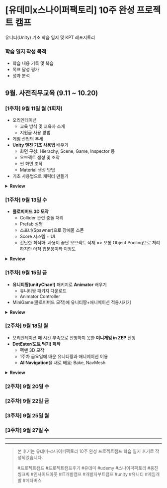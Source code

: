 # [유데미x스나이퍼팩토리] 10주 완성 프로젝트 캠프
유니티(Unity) 기초 학습 일지 및 KPT 레포지토리

### 학습 일지 작성 목적
- 학습 내용 기록 및 복습
- 목표 달성 평가
- 성과 분석
  

## 9월. 사전직무교육 (9.11 ~ 10.20)
### [1주차] 9월 11일 월 (1회차)
- 오리엔테이션
  - 교육 방식 및 교육자 소개
  - 지원금 사용 방법
- 게임 산업의 추세 
- **Unity 엔진 기초 사용법** 배우기
  - 화면 구성: Hierachy, Scene, Game, Inspector 등
  - 오브젝트 생성 및 조작
  - 씬 화면 조작
  - Material 생성 방법
- 기초 사용법으로 캐릭터 만들기

<details>
  <summary> <b>Review</b> </summary>
  
> 딜리셔스 게임즈 사장님 발표 너무 잘하신다. 귀에 쏙쏙 들어옴. 중간중간 유머가 취향저격<br/>
> 오리엔테이션은 조금 길게 느껴졌다. PPT 자료가 공유된게 있으니 내용 중요도에 따라 강약 조절해주셨으면 좋았을 것 같다고 아쉬웠다<br/>
> 반면 PPT 등 자료공유나 문의 등 피드백이 엄청 빨라서 좋았다<br/>
> 네트워크 이슈가 있었다. 온라인 송출용 노트북을 랜선으로 연결했으면 온라인 수강생들이 덜 불편했을텐데 싶었다<br/>
> 홍대는 역시 맛집이 많다(돈가스)<br/>
> 팀원들이 너무 좋다. 지금은 임시 팀이지만 마지막 프로젝트 때 같은 팀하면 좋겠다<br/>

</details>


### [1주차] 9월 13일 수
- **플로피버드 3D 모작**
  - Collider 관련 충돌 처리
  - Prefab 설명
  - 스포너(Spawner)으로 장애물 스폰
  - Score 시스템 + UI
  - 간단한 최적화: 사용이 끝난 오브젝트 삭제 => 보통 Object Pooling으로 처리하지만 아직 입문용이라 이정도

<details>
  <summary> <b>Review</b> </summary>
  
  > 딜리셔스 게임즈 프로그래머께서 강의하셨는데 PPT에 밈 사용이나 중간중간 유머가 취향저격. 딜리셔스 게임즈는 재밌는 분들이 많은듯<br/>
  > PPT자료 속 유니티 버전과 수강생들의 유니티 버전 차이로 중간에 딜레이 발생<br/>
  > 강의 전 자료 검토의 중요성을 다시 깨닫 ~~(수학학원 강사 알바의 추억)~~<br/>

</details>

### [1주차] 9월 15일 금
- **유니티짱(unityChan!)** 패키지로 **Animator** 배우기
  - 유니티짱 패키지 다운로드
  - Animator Controller
- MiniGame(플로피버드 모작)에 유니티짱+애니메이션 적용시키기

<details>
  <summary> <b>Review</b> </summary>

  > 유니티쨩은 몇 년 만에 보는데 여전히 카와이<br/>
  > 유니티는 에셋스토어가 활성화가 잘된 편이라 일단 필요하다, 디자인이 예쁘다하면 다운받고 보는 경향이 있는데,<br/>
  > 교수님이 라이선스를 자세하게 알려주시고 중요하다고 강조하신 점이 아주 좋았다.<br/>
  > 직원 추천 홍대 최강 맛집은 진짜 최강 맛<br/>

</details>


### [2주차] 9월 18일 월
- 오리엔테이션 때 시간 부족으로 진행하지 못한 **미니게임 in ZEP** 진행
- **DotEater(도트 먹기) 제작**
  - 팩맨 3D 모작
  - 1주차 금요일에 배운 유니티짱과 애니메이션 이용
  - **AI Navigation**을 새로 배움: Bake, NavMesh

<details>
  <summary> <b>Review</b> </summary>
  
  > 딜리셔스 게임즈 사장님 유머는 여전히 취향저격<br/>
  > 선 실습 후 이론이라는 교수님의 강의 철학도 취향저격이었다. 일단 만들어보고 나중에 개념하면 더 이해가 잘된다는 말에 적극 동의<br/>
  > PPT의 도트 먹기 게임 완성도가 높아서 재밌었다<br/>
  > 스테이지 추가하여 맵을 새로 만들 때 고통받았다 ~~(position 정수 강박)~~<br/>
  > 다음엔 TileMAap으로 만들어야겠다<br/>
  > 예전 좀비서바이벌 게임 만들 때 Navigation 사용했다가 실패했는데 이번에 제대로 공부했다. 굿<br/>
  > Navigation 탭 vs Navigation(Obsolete) 공부 필요<br/>

</details>

### [2주차] 9월 20일 수
### [2주차] 9월 22일 금


### [3주차] 9월 25일 월
### [3주차] 9월 27일 수



-----
-----
> 본 후기는 유데미-스나이퍼팩토리 10주 완성 프로젝트캠프 학습 일지 후기로 작성되었습니다.
> 
> #프로젝트캠프 #프로젝트캠프후기 #유데미 #udemy #스나이퍼팩토리 #웅진씽크빅 #인사이드아웃 #IT개발캠프 #개발자부트캠프 #unity #유니티 #게임개발 #메타버스 
